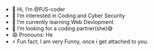 - 👋 Hi, I’m @PJS-coder
- 👀 I’m interested in Coding and Cyber Security
- 🌱 I’m currently learning Web Devlopment
- 💞️ I’m looking for a coding partner(she)😅
- 😄 Pronouns: He
- ⚡ Fun fact: I am very Funny, once i get attached to you.

<!---
PJS-coder/PJS-coder is a ✨ special ✨ repository because its `README.md` (this file) appears on your GitHub profile.
You can click the Preview link to take a look at your changes.
--->
